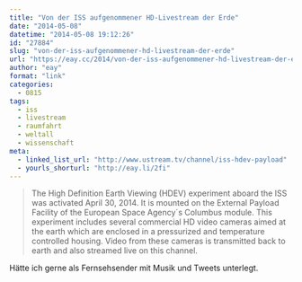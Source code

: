 ```yaml
---
title: "Von der ISS aufgenommener HD-Livestream der Erde"
date: "2014-05-08"
datetime: "2014-05-08 19:12:26"
id: "27884"
slug: "von-der-iss-aufgenommener-hd-livestream-der-erde"
url: "https://eay.cc/2014/von-der-iss-aufgenommener-hd-livestream-der-erde/"
author: "eay"
format: "link"
categories:
  - 0815
tags:
  - iss
  - livestream
  - raumfahrt
  - weltall
  - wissenschaft
meta:
  - linked_list_url: "http://www.ustream.tv/channel/iss-hdev-payload"
  - yourls_shorturl: "http://eay.li/2fi"
---
```


> The High Definition Earth Viewing (HDEV) experiment aboard the ISS was activated April 30, 2014. It is mounted on the External Payload Facility of the European Space Agency´s Columbus module. This experiment includes several commercial HD video cameras aimed at the earth which are enclosed in a pressurized and temperature controlled housing. Video from these cameras is transmitted back to earth and also streamed live on this channel.

Hätte ich gerne als Fernsehsender mit Musik und Tweets unterlegt.
